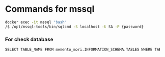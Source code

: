 # Commands for mssql

```bash
docker exec -it mssql "bash" 
/$ /opt/mssql-tools/bin/sqlcmd -S localhost -U SA -P {password}
```

### For check database
```bash
SELECT TABLE_NAME FROM memento_mori.INFORMATION_SCHEMA.TABLES WHERE TABLE_TYPE = 'BASE TABLE'
```